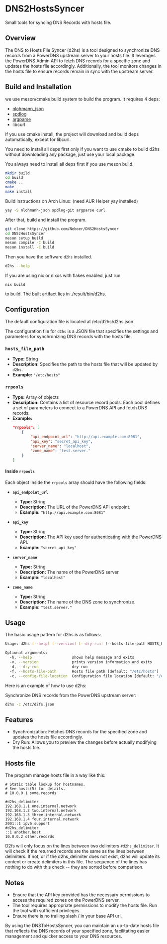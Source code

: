 # DNS2HostsSyncer
Small tools for syncing DNS Records with hosts file.

## Overview
The DNS to Hosts File Syncer (d2hs) is a tool designed to synchronize DNS records from a PowerDNS upstream server to your hosts file. It leverages the PowerDNS Admin API to fetch DNS records for a specific zone and updates the hosts file accordingly. Additionally, the tool monitors changes in the hosts file to ensure records remain in sync with the upstream server.

## Build and Installation
we use meson/cmake build system to build the program. It requires 4 deps:
- [nlohmann_json](https://github.com/nlohmann/json)
- [spdlog](https://github.com/gabime/spdlog)
- [argparse](https://github.com/p-ranav/argparse)
- libcurl

If you use cmake install, the project will download and build deps automatically, except for libcurl.

You need to install all deps first only if you want to use cmake to build d2hs without downloading any package, just use your local package.

You always need to install all deps first if you use meson build. 

```bash
mkdir build
cd build
cmake ..
make
make install
```

Build instructions on Arch Linux:
(need AUR Helper yay installed)
```bash
yay -S nlohmann-json spdlog-git argparse curl
```
After that, build and install the program.

```bash
git clone https://github.com/Neboer/DNS2HostsSyncer
cd DNS2HostsSyncer
meson setup build
meson compile -C build
meson install -C build
```
Then you have the software `d2hs` installed.
```bash
d2hs --help
```

If you are using nix or nixos with flakes enabled, just run
```
nix build
```
to build. The built artifact lies in ./result/bin/d2hs.

## Configuration
The default configuration file is located at /etc/d2hs/d2hs.json.

The configuration file for `d2hs` is a JSON file that specifies the settings and parameters for synchronizing DNS records with the hosts file.

### `hosts_file_path`
- **Type:** String
- **Description:** Specifies the path to the hosts file that will be updated by `d2hs`.
- **Example:** `"/etc/hosts"`

### `rrpools`
- **Type:** Array of objects
- **Description:** Contains a list of resource record pools. Each pool defines a set of parameters to connect to a PowerDNS API and fetch DNS records.
- **Example:**
  ```json
  "rrpools": [
      {
          "api_endpoint_url": "http://api.example.com:8081",
          "api_key": "secret_api_key",
          "server_name": "localhost",
          "zone_name": "test.server."
      }
  ]
  ```

#### Inside `rrpools`
Each object inside the `rrpools` array should have the following fields:

- **`api_endpoint_url`**
  - **Type:** String
  - **Description:** The URL of the PowerDNS API endpoint.
  - **Example:** `"http://api.example.com:8081"`

- **`api_key`**
  - **Type:** String
  - **Description:** The API key used for authenticating with the PowerDNS API.
  - **Example:** `"secret_api_key"`

- **`server_name`**
  - **Type:** String
  - **Description:** The name of the PowerDNS server.
  - **Example:** `"localhost"`

- **`zone_name`**
  - **Type:** String
  - **Description:** The name of the DNS zone to synchronize.
  - **Example:** `"test.server."`


## Usage
The basic usage pattern for d2hs is as follows:

```bash
Usage: d2hs [--help] [--version] [--dry-run] [--hosts-file-path HOSTS_FILE_PATH] [--config-file-location CONFIG_FILE_LOCATION]

Optional arguments:
  -h, --help                  shows help message and exits 
  -v, --version               prints version information and exits 
  -d, --dry-run               dry run 
  -f, --hosts-file-path       Hosts file path [default: "/etc/hosts"]
  -c, --config-file-location  Configuration file location [default: "/etc/d2hs/d2hs.json"]
```

Here is an example of how to use d2hs:

Synchronize DNS records from the PowerDNS upstream server:

```bash
d2hs -c /etc/d2fs.json
```

## Features
- Synchronization: Fetches DNS records for the specified zone and updates the hosts file accordingly.
- Dry Run: Allows you to preview the changes before actually modifying the hosts file.

## Hosts file
The program manage hosts file in a way like this:
```
# Static table lookup for hostnames.
# See hosts(5) for details.
# 10.0.0.1 some.records

#d2hs_delimiter
192.168.1.1 one.internal.network
192.168.1.2 two.internal.network
192.168.1.3 three.internal.network
192.168.1.4 four.internal.network
2001::1 ipv6.support
#d2hs_delimiter
::1 another.host
10.0.0.2 other.records

```
D2fs will only focus on the lines between two delimiters `#d2hs_delimiter`. It will check if the returned records are the same as the lines between delimiters. If not, or if the d2hs_delimiter does not exist, d2hs will update its content or create delimiters in this file. The sequence of the lines has nothing to do with this check -- they are sorted before comparison.

## Notes
- Ensure that the API key provided has the necessary permissions to access the required zones on the PowerDNS server.
- The tool requires appropriate permissions to modify the hosts file. Run the tool with sufficient privileges.
- Ensure there is no trailing slash / in your base API url.

By using the DNSToHostsSyncer, you can maintain an up-to-date hosts file that reflects the DNS records of your specified zone, facilitating easier management and quicker access to your DNS resources.

